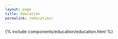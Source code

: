 ```yaml
---
layout: page
title: Education
permalink: /education/
---
```


{% include components/education/education.html %}

